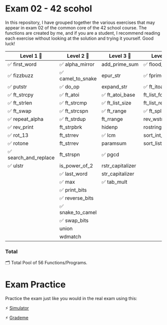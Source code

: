 # Exam 02 - 42 scohol

In this repository, I have grouped together the various exercises that may appear in exam 02 of the common core of the 42 school course. The functions are created by me, and if you are a student, I recommend reading each exercise without looking at the solution and trying it yourself. Good luck!

|		Level 1 🎫		 |		Level 2 🎫		  |		Level 3 🎫		   |		Level 4 🎫	   |
|------------------------|-------------------------|------------------------|------------------------|
| ✅ first_word			| ✅ alpha_mirror		|	add_prime_sum		 | ✅ flood_fill			|
| ✅ fizzbuzz			| ✅ camel_to_snake		|	 epur_str			 | ✅ fprime				|
| ✅ putstr				| ✅ do_op				|	 expand_str			 | ✅ ft_itoa			|
| ✅	ft_strcpy			| ✅ ft_atoi				| ✅ ft_atoi_base		|  ft_list_foreach		|
| ✅	ft_strlen			| ✅ ft_strcmp			| ✅ ft_list_size		|  ft_list_remove_if	|
| ✅	ft_swap				| ✅ ft_strcspn			| ✅ ft_range			| ✅ ft_split		   |
| ✅ repeat_alpha		| ✅ ft_strdup			|	 ft_rrange			 |  rev_wstr			 |
| ✅ rev_print		   	|	 ft_strpbrk			 |	 hidenp				   |  rostring			   |
| ✅ rot_13				|	 ft_strrev			 | ✅ lcm				 |  sort_int_tab		 |
| ✅ rotone				|	 ft_strrev			 |	 paramsum			  |  sort_list			   |
| ✅ search_and_replace	|	 ft_strspn			 | ✅ pgcd			     |						 |
| ✅ ulstr				|	 is_power_of_2		 |	 rstr_capitalizer     |				           |
|						 | ✅ last_word			 |	 str_capitalizer	  |						   |
|						 | ✅ max				 | ✅ tab_mult 	         |						 |
|						 | ✅ print_bits			 |						   |				       |
|						 | ✅ reverse_bits		 |					       |					   |
|						 | ✅ snake_to_camel	     |						   |				       |
|						 | ✅ swap_bits			 |						   |					   |
|						 |	 union				   |					    |					    |
|						 |	 wdmatch 			   |					    |					    | 

### Total
🗂️ Total Pool of 56 Functions/Programs.

# Exam Practice

Practice the exam just like you would in the real exam using this:

⚡︎ [Simulator](https://github.com/JCluzet/42_EXAM)

⚡︎ [Grademe](https://grademe.fr)
 